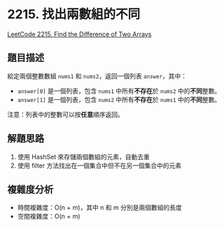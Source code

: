 # 2215. 找出兩數組的不同
[LeetCode 2215. Find the Difference of Two Arrays](https://leetcode.com/problems/find-the-difference-of-two-arrays/)

## 題目描述
給定兩個整數數組 `nums1` 和 `nums2`，返回一個列表 `answer`，其中：
- `answer[0]` 是一個列表，包含 `nums1` 中所有**不存在**於 `nums2` 中的**不同**整數。
- `answer[1]` 是一個列表，包含 `nums2` 中所有**不存在**於 `nums1` 中的**不同**整數。

注意：列表中的整數可以按**任意**順序返回。

## 解題思路
1. 使用 HashSet 來存儲兩個數組的元素，自動去重
2. 使用 filter 方法找出在一個集合中但不在另一個集合中的元素

## 複雜度分析
- 時間複雜度：O(n + m)，其中 n 和 m 分別是兩個數組的長度
- 空間複雜度：O(n + m)
